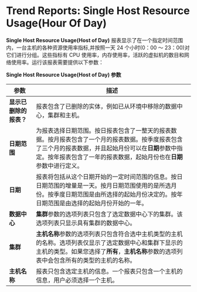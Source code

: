 # Trend Reports: Single Host Resource Usage(Hour Of Day)

**Single Host Resource Usage(Host of Day)** 报表显示了在一个指定时间范围内，一台主机的各种资源使用率指标,并按照一天 24 个小时(0：00 ～ 23：00)对它们进行分组。这些指标有 CPU 使用率，内存使用率，活跃的虚拟机的数目和网络使用率。运行该报表需要提供以下参数：

**Single Host Resource Usage(Host of Day) 参数**

| **参数** |**描述** |
| -------- | -------- |
| **显示已删除的报表？** | 报表包含了已删除的实体，例如已从环境中移除的数据中心，集群和主机。 |
| **日期范围** | 为报表选择日期范围。按日报表包含了一整天的报表数据。按月报表包含了一个月的报表数据。按季度报表包含了三个月的报表数据，并且起始月份可以在**日期**参数中指定。按年报表包含了一年的报表数据，起始月份也在**日期**参数中进行定义。 |
| **日期** | 报表将包括从这个日期开始的一定时间范围的信息。按日日期范围的增量是一天。按月日期范围使用的是所选月份。按季度日期范围是由所选择的起始月份决定的。按年日期范围是由选择的起始月份开始的一年。 |
| **数据中心** | **集群**参数的选项列表只包含了选定数据中心下的集群。该选项列表只显示具有集群的数据中心。 |
| **集群** | **主机名称**参数的选项列表只包含符合选中主机类型的主机的名称。选项列表仅显示了选定数据中心和集群下显示的主机的类型。如果您选择了**所有**，**主机名称**参数的选项列表中会包含所有的类型的主机的名称。 |
| **主机名称** | 报表只包含选定主机的信息。一个报表只包含一个主机的信息，用户必须选择一个主机。 |
